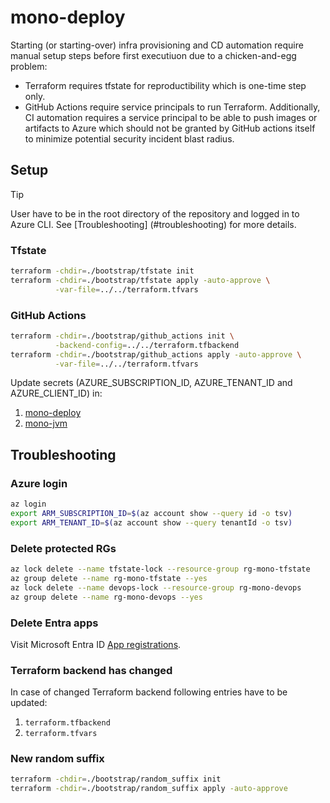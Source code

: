 # mono-deploy

Starting (or starting-over) infra provisioning and CD automation require manual setup steps before first executiuon due 
to a chicken-and-egg problem: 
- Terraform requires tfstate for reproductibility which is one-time step only.
- GitHub Actions require service principals to run Terraform.
Additionally, CI automation requires a service principal to be able to push images or artifacts to Azure which 
should not be granted by GitHub actions itself to minimize potential security incident blast radius.   

## Setup

> [!TIP]
> User have to be in the root directory of the repository and logged in to Azure CLI. See [Troubleshooting]
> (#troubleshooting)
> for more details.

### Tfstate
```bash
terraform -chdir=./bootstrap/tfstate init
terraform -chdir=./bootstrap/tfstate apply -auto-approve \
          -var-file=../../terraform.tfvars
```

### GitHub Actions

```bash
terraform -chdir=./bootstrap/github_actions init \
          -backend-config=../../terraform.tfbackend
terraform -chdir=./bootstrap/github_actions apply -auto-approve \
          -var-file=../../terraform.tfvars
```
Update secrets (AZURE_SUBSCRIPTION_ID, AZURE_TENANT_ID and AZURE_CLIENT_ID) in:
1. [mono-deploy](https://github.com/mwierzchowski/mono-deploy/settings/secrets/actions)
2. [mono-jvm](https://github.com/mwierzchowski/mono-jvm/settings/secrets/actions)

## Troubleshooting

### Azure login
```bash
az login
export ARM_SUBSCRIPTION_ID=$(az account show --query id -o tsv)
export ARM_TENANT_ID=$(az account show --query tenantId -o tsv)
```

### Delete protected RGs
```bash
az lock delete --name tfstate-lock --resource-group rg-mono-tfstate
az group delete --name rg-mono-tfstate --yes
az lock delete --name devops-lock --resource-group rg-mono-devops
az group delete --name rg-mono-devops --yes
```

### Delete Entra apps
Visit Microsoft Entra ID
[App registrations](https://portal.azure.com/#view/Microsoft_AAD_IAM/ActiveDirectoryMenuBlade/~/RegisteredApps).

### Terraform backend has changed
In case of changed Terraform backend following entries have to be updated:
1. `terraform.tfbackend`
2. `terraform.tfvars`

### New random suffix
```bash
terraform -chdir=./bootstrap/random_suffix init
terraform -chdir=./bootstrap/random_suffix apply -auto-approve
```